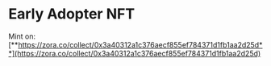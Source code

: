 # Early Adopter NFT

Mint on:\
[**https://zora.co/collect/0x3a40312a1c376aecf855ef784371d1fb1aa2d25d**](https://zora.co/collect/0x3a40312a1c376aecf855ef784371d1fb1aa2d25d)

<figure><img src="../.gitbook/assets/NFT CashmerLabs.gif" alt=""><figcaption></figcaption></figure>


